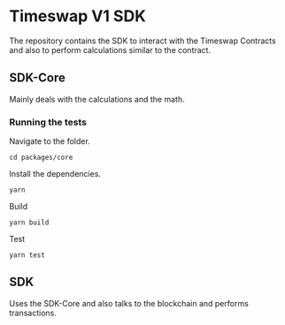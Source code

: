 # Timeswap V1 SDK

The repository contains the SDK to interact with the Timeswap Contracts and also to perform calculations similar to the contract.

## SDK-Core

Mainly deals with the calculations and the math.

### Running the tests

Navigate to the folder.

```
cd packages/core
```

Install the dependencies.

```
yarn
```

Build

```
yarn build
```

Test

```
yarn test
```

## SDK

Uses the SDK-Core and also talks to the blockchain and performs transactions.


